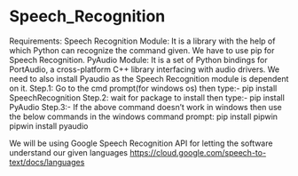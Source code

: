 # Speech_Recognition
Requirements:
Speech Recognition Module: It is a library with the help of which Python can recognize the command given. We have to use pip for Speech Recognition. 
PyAudio Module: It is a set of Python bindings for PortAudio, a cross-platform C++ library interfacing with audio drivers. We need to also install Pyaudio as the Speech Recognition module is dependent on it.
Step.1: Go to the cmd prompt(for windows os) then type:- pip install SpeechRecognition
Step.2: wait for package to install then type:- pip install PyAudio
Step.3:- If the above command doesn’t work in windows then use the below commands in the windows command prompt:
                        pip install pipwin
                        pipwin install pyaudio

We will be using Google Speech Recognition API for letting the software understand our given languages
https://cloud.google.com/speech-to-text/docs/languages
